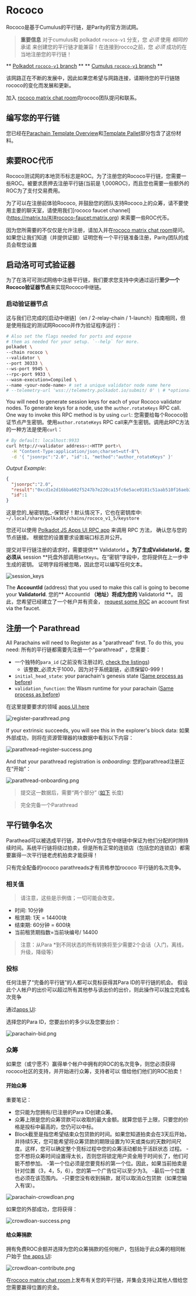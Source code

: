 # Rococo

Rococo是基于Cumulus的平行链，是Parity的官方测试网。


> **重要信息** 对于cumulus和 polkadot `rococo-v1` 分支，您 _必须_ 使用 _相同的_ 承诺
> 来创建您的平行链才能兼容！在连接到rocco之前，您 _必须_ 成功的在当地注册您的平行链！

** [Polkadot `rococo-v1` branch](https://github.com/paritytech/polkadot/tree/rococo-v1) **
** [Cumulus `rococo-v1` branch](https://github.com/paritytech/cumulus/tree/rococo-v1) **


该网路正在不断的发展中，因此如果您希望与网路连接，请期待您的平行链随rococo的变化而发展和更新。

加入 [rococo matrix chat room](https://matrix.to/#/#rococo:matrix.parity.io)向rococo团队提问和联系。 
## 编写您的平行链

您已经在[Parachain Template Overview](../5-develop/1-template-overview.md)和[Template Pallet](../5-develop/3-template-pallet.md)部分包含了这份材料。


## 索要ROC代币

Rococo测试网的本地货币标志是ROC。为了注册您的Rococo平行链，您需要一些ROC。被要求质押去注册平行链(当前是 1,000ROC)，而且您也需要一些额外的ROC为了支付交易费用。

为了可以在注册前体验Rococo, 并鼓励您的团队支持Rococo上的众筹，请不要使用主要的聊天室，请使用我们[rococo faucet channel] (https://matrix.to/#/#rococo-faucet:matrix.org) 来索要一些ROC代币。

因为您所需要的不仅仅是允许注册，请加入并在[rococo matrix chat room](https://matrix.to/#/#rococo:matrix.parity.io)提问。如果您让我们知道（并提供证据）证明您有一个平行链准备注册，Parity团队的成员会帮您设置



##  启动洛可可式验证器

为了在洛可可测试网络中注册平行链，我们要求您支持中央通过运行**至少一个Rococo验证器节点**来实现Rococo中继链。



###  启动验证器节点

这与我们已完成的[启动中继链]（en / 2-relay-chain / 1-launch）指南相同，但是使用指定的测试网Rococo并作为验证程序运行：

```bash
# Also set the flags needed for ports and expose
# them as needed for your setup. `--help` for more.
polkadot \
--chain rococo \
--validator \
--port 30333 \
--ws-port 9945 \
--rpc-port 9933 \
--wasm-execution=Compiled \
--name <your-node-name> # set a unique validator node name here
# --telemetry-url 'wss://telemetry.polkadot.io/submit/ 0' \ # *optional* telemetry 
```

You will need to generate session keys for each of your Rococo validator nodes. To generate keys for
a node, use the `author.rotateKeys` RPC call. One way to invoke this RPC method is by using `curl`:
您需要给每个Rococo验证节点产生密钥。使用`author.rotateKeys` RPC call来产生密钥。调用此RPC方法的一种方法是使用`curl`：

```bash
# By default: localhost:9933
curl http://<validator address>:<HTTP port>\
  -H "Content-Type:application/json;charset=utf-8"\
  -d '{ "jsonrpc":"2.0", "id":1, "method":"author_rotateKeys" }'
```
_Output Example_:
```json
{
  "jsonrpc":"2.0",
  "result":"0xcd1e2d16bba602f5247b7e220ca15fc6e5ace0181c51aab510f16aeb358510cdfc9b39c84874e3b4025d29c3a23b4624cc4ea22335f431e3510f088f0514a64864da893bda27d6cdfa797f1d8a2e8cc4b49d90517587bbd215705e34fa1bac790825912435517e8cc7b107b71f4744411abb4740087c95415e712314e6dc2b4d9aa7c891718f08903018f8de983dd1648c98c85f4f7ba41a495a0d656acf9f6108aa481e5374203fc8a035ea9d94a62c5821a575e4515f74a799e60878765d04023bf989b976b5e2da7c42d76a03e4fd2aa4ccbdecc8237cdc3a887b2a97619d96",
  "id":1
}
```

这是您的_秘密钥匙_-保管好！默认情况下，它也在密钥库中: `~/.local/share/polkadot/chains/rococo_v1_5/keystore`

您还可以使用 [Polkadot JS Apps UI RPC app](https://polkadot.js.org/apps/#/rpc) 来调用
RPC 方法， 确认您与您的节点链接。 根据您的设置要求设置端口标志并公开。


提交对平行链注册的请求时，需要提供** ValidatorId **。为了生成ValidatorId，您必须从** session **托盘外部调用`SetKeys`。在“密钥”字段中，您将提供在上一步中生成的密钥。 证明字段将被忽略，因此您可以编写任何文本。

![session_keys](../../assets/img/session-keys.png)

The **AccountId** (address) that you used to make this call is going to become your **ValidatorId**.
您的** AccountId **（地址）将成为您的** ValidatorId **。 因此，您希望已经建立了一个帐户并有资金，
[request some ROC](en/6-register/1-register?id=request-roc-tokens) an account first via the faucet. 

## 注册一个 Parathread

All Parachains will need to Register as a "parathread" first. To do this, you need:
所有的平行链都需要先注册一个"parathread" ，您需要：

- 一个独特的`para_id` (之前没有注册过的,
  [check the listings](https://polkadot.js.org/apps/?rpc=wss%3A%2F%2Frococo-rpc.polkadot.io#/accounts))
  - 该整数_必须大于1000，因为对于系统副链，必须保留0-999！
- `initial_head_state`: your parachain's genesis state ([Same process as before](en/3-parachains/1-launch#generate-parachain-genesis-state))
- `validation_function`: the Wasm runtime for your parachain ([Same process as before](en/3-parachains/1-launch#obtain-wasm-runtime-validation-function))

在这里提要要求的领域
[apps UI here](https://polkadot.js.org/apps/?rpc=wss%3A%2F%2Frococo-rpc.polkadot.io#/parachains/parathreads)

![register-parathread.png](../../assets/img/register-parathread.png)

If your extrinsic succeeds, you will see this in the explorer's block data:
如果外部成功，则将在资源管理器的块数据中看到以下内容：

![parathread-register-success.png](../../assets/img/parathread-register-success.png)

And that your parathread registration is *onboarding*:
您的parathread注册正在“开始”：

![parathread-onboarding.png](../../assets/img/parathread-onboarding.png)


> 提交这一数据后，需要“两个部分” ([如下](#relevant-values) 长度)

> 完全完备一个Parathread



## 平行链争名次

Parathead可以被选成平行链，其中PoV包含在中继链中保证为他们分配的时隙持续时间。系统平行链将绕过拍卖，但是所有正常的连锁店（包括您的连锁店）都需要赢得一次平行链老虎机拍卖才能获得！

只有完全配备的rococo parathreads才有资格参加rococo 平行链的名次竞争。

### 相关值

> 请注意，这些是示例值；一切可能会改变。

- 时间: 10分钟
- 租赁期: 1天 = 14400块
- 结束期: 60分钟 = 600块
- 当前租赁期指数=当前块编号/ 14400


>注意：从Para *到不同状态的所有转换将至少需要2个会话（入门，离线，升级，降级等）

### 投标


任何注册了“完备的平行链”的人都可以竞标获得其Para ID的平行链的机会。
假设此个人帐户的出价可以超过所有其他参与该出价的出价，则此操作可以独立完成名次竞争

通过[apps UI](https://polkadot.js.org/apps/?rpc=wss%3A%2F%2Frococo-rpc.polkadot.io#/parachains/auctions):

选择您的Para ID，您要出价的多少以及您要出价：

![parachain-bid.png](../../assets/img/parachain-bid.png)

### 众筹

如果您（或宁愿不）赢得单个帐户中拥有的ROC的名次竞争，则您必须获得rococo社区的支持，并开始进行众筹，支持者可以
借给他们他们的ROC拍卖！

#### 开始众筹

重要笔记：

- 您只能为您拥有/已注册的Para ID创建众筹。
- 众筹上限是您的众筹贷款可以收取的最大金额。就算您低于上限，只要您的价格是投标中最高的，您仍可以中标。
- Block截至是指您希望结束众包贷款的时间。如果您知道拍卖会在3天后开始，并持续5天，您可能希望将众筹贷款的期限设置为10天或类似的天数时间尺度。这样，您可以确定整个竞标过程中您的众筹活动都处于活跃状态
  过程。
-您不想将众筹时间设置得太长，否则您将锁定用户资金用于时间长了，他们可能不想参加。
-第一个位必须是您要竞标的第一个位。因此，如果当前拍卖是针对位置（3，4，5，6），您的第一个广告位可以至少为3。
-最后一个位置也必须在该范围内。
-只要您没有收到捐款，就可以取消众包贷款（如果您输入有误）。

![parachain-crowdloan.png](../../assets/img/parachain-crowdloan.png)

如果您的外部成功，您将获得：

![crowdloan-success.png](../../assets/img/crowdloan-success.png)

#### 给众筹捐款

拥有免费ROC余额并选择为您的众筹捐款的任何帐户，包括始于此众筹的相同帐户始于 
[the apps UI](https://polkadot.js.org/apps/?rpc=wss%3A%2F%2Frococo-rpc.polkadot.io#/parachains/crowdloan):

![crowdloan-contribute.png](../../assets/img/crowdloan-contribute.png)

在[rococo matrix chat room](https://matrix.to/#/#rococo:matrix.parity.io)上发布有关您的平行链，并集会支持让其他人借给您您需要赢得位置的资金。
